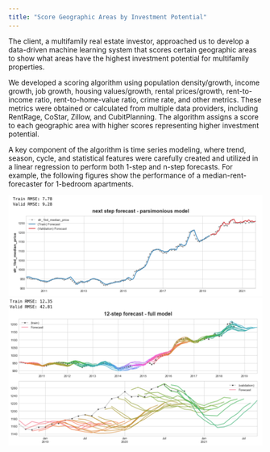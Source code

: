 ```yaml
---
title: "Score Geographic Areas by Investment Potential"
---
```


The client, a multifamily real estate investor, approached us to develop a data-driven machine learning system that scores certain geographic areas to show what areas have the highest investment potential for multifamily properties.

We developed a scoring algorithm using population density/growth, income growth, job growth, housing values/growth, rental prices/growth, rent-to-income ratio, rent-to-home-value ratio, crime rate, and other metrics. These metrics were obtained or calculated from multiple data providers, including RentRage, CoStar, Zillow, and CubitPlanning. The algorithm assigns a score to each geographic area with higher scores representing higher investment potential.

A key component of the algorithm is time series modeling, where trend, season, cycle, and statistical features were carefully created and utilized in a linear regression to perform both 1-step and n-step forecasts. For example, the following figures show the performance of a median-rent-forecaster for 1-bedroom apartments.

![](/images/projects/forecast_rent/next-month-forecast.png)
![](/images/projects/forecast_rent/next-12m-forecast.png)